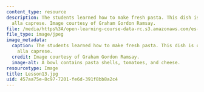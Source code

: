 ```yaml
---
content_type: resource
description: The students learned how to make fresh pasta. This dish is orecchiette
  alla caprese. Image courtesy of Graham Gordon Ramsay.
file: /media/https%3A/open-learning-course-data-rc.s3.amazonaws.com/es-s41-speak-italian-with-your-mouth-full-spring-2012/457aa75e8c977201fe6d391f8bb8a2c4_Lesson13.jpg
file_type: image/jpeg
image_metadata:
  caption: The students learned how to make fresh pasta. This dish is orecchiette
    alla caprese.
  credit: Image courtesy of Graham Gordon Ramsay.
  image-alt: A bowl contains pasta shells, tomatoes, and cheese.
resourcetype: Image
title: Lesson13.jpg
uid: 457aa75e-8c97-7201-fe6d-391f8bb8a2c4
---
```

